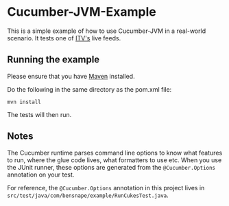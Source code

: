 Cucumber-JVM-Example
====================

This is a simple example of how to use Cucumber-JVM in a real-world scenario. It tests one of <a href="http://www.itv.com">ITV's</a> live feeds.

## Running the example

Please ensure that you have <a href="http://maven.apache.org/">Maven</a> installed.

Do the following in the same directory as the pom.xml file:

	mvn install

The tests will then run.

## Notes ##
The Cucumber runtime parses command line options to know what features to run, where the glue code lives, what formatters to use etc. When you use the JUnit runner, these options are generated from the `@Cucumber.Options` annotation on your test.

For reference, the `@Cucumber.Options` annotation in this project lives in `src/test/java/com/bensnape/example/RunCukesTest.java`.
